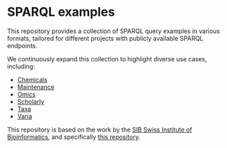 # SPARQL examples

This repository provides a collection of SPARQL query examples in various formats, tailored for different projects with publicly available SPARQL endpoints.

We continuously expand this collection to highlight diverse use cases, including:

* [Chemicals](./examples/Chemicals/)
* [Maintenance](./examples/Maintenance/)
* [Omics](./examples/Omics/)
* [Scholarly](./examples/Scholarly/)
* [Taxa](./examples/Taxa/)
* [Varia](./examples/Varia/)

This repository is based on the work by the [SIB Swiss Institute of Bioinformatics](https://www.sib.swiss/),
and specifically [this repository](https://github.com/sib-swiss/sparql-examples).
